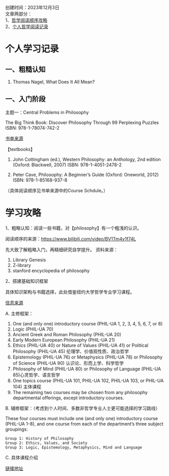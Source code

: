 创建时间：2023年12月3日 \
文章两部分：\
1、[哲学阅读顺序攻略](#1) \
2、[个人哲学阅读记录](#2)


# 个人学习记录 <span id="2">

## 一、粗糙认知
1. Thomas Nagel, What Does It All Mean?


## 一、入门阶段
主题一：Central Problems in Philosophy




The Big Think Book: Discover Philosophy Through 99 Perplexing Puzzles ISBN: 978-1-78074-742-2


[书单来源](https://www.nyu.edu/content/dam/nyu/globalPrgms/documents/london/academics/Syllabi/SampleSyllabi/Syl_London_PHIL-UA%209010L01_Cave.pdf)

【textbooks】

1. John Cottingham (ed.), Western Philosophy: an Anthology, 2nd edition
(Oxford: Blackwell, 2007) ISBN: 978-1-4051-2478-2

2. Peter Cave, Philosophy: A Beginner’s Guide
(Oxford: Oneworld, 2012) ISBN: 978-1-85168-937-8

（具体阅读顺序见书单来源中的Course Schdule。）












# 学习攻略  <span id="1">
1、粗略认知：阅读一些书籍，对【philosophy】有一个粗浅的认识。

阅读顺序的来源：https://www.bilibili.com/video/BV1Tm4y1f74L

先大致了解粗略入门，再精细研究自学提升。
资料来源：
1. Library Genesis
2. Z-library
3. stanford encyclopedia of philosophy


2、搭建基础知识框架

具体知识架构与书籍选择，此处借鉴纽约大学哲学专业学习课程。

[信息来源](https://cas.nyu.edu/academic-programs/bulletin/departments-and-programs/department-of-philosophy/program-of-study-cas-bulletin.html)

A. 主修框架：
1. One (and only one) introductory course (PHIL-UA 1, 2, 3, 4, 5, 6, 7, or 8)
2. Logic (PHIL-UA 70)
3. Ancient Greek and Roman Philosophy (PHIL-UA 20)
4. Early Modern European Philosophy (PHIL-UA 21)
5. Ethics (PHIL-UA 40) or Nature of Values (PHIL-UA 41) or Political Philosophy (PHIL-UA 45) 伦理学、价值观性质、政治哲学
6. Epistemology (PHIL-UA 76) or Metaphysics (PHIL-UA 78) or Philosophy of Science (PHIL-UA 90) 认识论、形而上学、科学哲学
7. Philosophy of Mind (PHIL-UA 80) or Philosophy of Language (PHIL-UA 85)心灵哲学、语言哲学
8. One topics course (PHIL-UA 101, PHIL-UA 102, PHIL-UA 103, or PHIL-UA 104) 主体课程
9. The remaining two courses may be chosen from any philosophy departmental offerings, except introductory courses.

B. 辅修框架：（考虑到个人时间、多数非哲学专业人士更可能选择的学习路线）

These four courses must include one (and only one) introductory course (PHIL-UA 1-8), and one course from each of the department’s three subject groupings:

    Group 1: History of Philosophy
    Group 2: Ethics, Values, and Society
    Group 3: Logic, Epistemology, Metaphysics, Mind and Language

C.  具体课程介绍

[链接地址](https://cas.nyu.edu/academic-programs/bulletin/departments-and-programs/department-of-philosophy/course-offerings.html)




